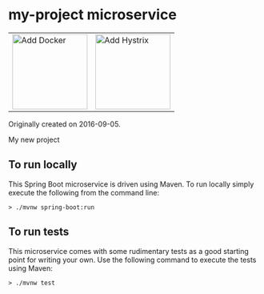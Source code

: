 
my-project microservice
===========================

<table border="0">
<tr>
  <td>
    <img width="150" alt="Add Docker" src="https://cloud.githubusercontent.com/assets/774714/18239307/4b549300-72f9-11e6-87d1-0a51067c9e17.png">
  </td>
  <td>
    <img width="150" alt="Add Hystrix" src="https://cloud.githubusercontent.com/assets/774714/18239339/8cf177d8-72f9-11e6-987f-ada1452fcfd0.png">
  </td>
</tr>
</table>
  

Originally created on 2016-09-05.

My new project

To run locally
--------------

This Spring Boot microservice is driven using Maven. To run locally simply execute the following from the command line:

```shell
> ./mvnw spring-boot:run
```

To run tests
------------

This microservice comes with some rudimentary tests as a good starting point for writing your own. Use the following command to execute the tests using Maven:

```shell
> ./mvnw test
```
